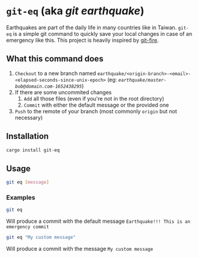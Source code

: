 # `git-eq` (aka *git earthquake*)

Earthquakes are part of the daily life in many countries like in Taiwan.
`git-eq` is a simple git command to quickly save your local changes in case of an emergency like this.
This project is heavily inspired by [git-fire](https://github.com/qw3rtman/git-fire).

## What this command does

1. `Checkout` to a new branch named `earthquake/<origin-branch>-<email>-<elapsed-seconds-since-unix-epoch>` (eg: *`earthquake/master-bob@domain.com-1652438295`*)
2. If there are some uncommited changes
   1. `Add` all those files (even if you're not in the root directory)
   2. `Commit` with either the default message or the provided one
3. `Push` to the remote of your branch (most commonly `origin` but not necessary)

## Installation

```sh
cargo install git-eq
```

## Usage

```sh
git eq [message]
```

### Examples

```sh
git eq
```

Will produce a commit with the default message `Earthquake!!! This is an emergency commit`

```sh
git eq "My custom message"
```

Will produce a commit with the message `My custom message`
